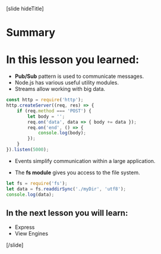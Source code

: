 [slide hideTitle]
# Summary


# In this lesson you learned:

- **Pub/Sub** pattern is used to communicate messages.
- Node.js has various useful utility modules.
- Streams allow working with big data.

```js
const http = require('http');
http.createServer((req, res) => {
    if (req.method === 'POST') {
        let body = '';
        req.on('data', data => { body += data });
        req.on('end', () => {
            console.log(body);
        });
    }
}).listen(5000);
```

- Events simplify communication within a large application.

- The **fs module** gives you access to the file system.

```js
let fs = require('fs');
let data = fs.readdirSync('./myDir', 'utf8');
console.log(data);
```

## In the next lesson you will learn:

- Express​
- View Engines

[/slide]